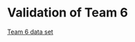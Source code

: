 # Validation of Team 6

[Team 6 data set](https://www.kaggle.com/datasets/jaimetrickz/galaxy-zoo-2-images)

